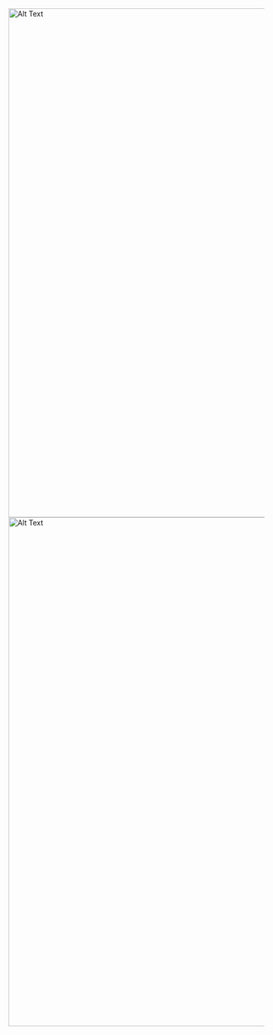 
<img src="https://github.com/MuhammadArsalan-Deg-025/Data-Science-Projects/blob/main/Netflix_Movie_Recommendation_Systems_Using_Machine_Learning/Screenshot%20from%202023-10-31%2004-45-03.png" alt="Alt Text" width="1000"/>

<img src="https://github.com/MuhammadArsalan-Deg-025/Data-Science-Projects/blob/main/Netflix_Movie_Recommendation_Systems_Using_Machine_Learning/Screenshot%20from%202023-10-31%2004-45-15.png" alt="Alt Text" width="1000"/>
